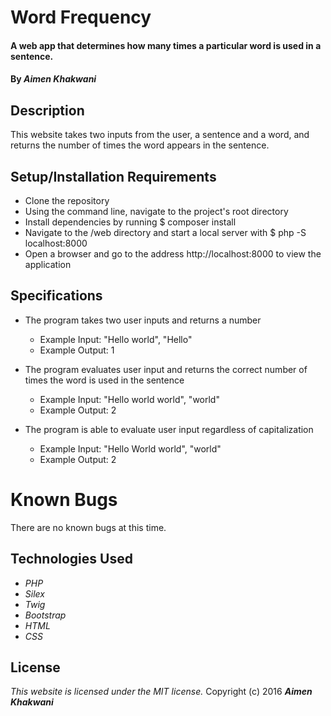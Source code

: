# Word Frequency

#### A web app that determines how many times a particular word is used in a sentence.

#### By _**Aimen Khakwani**_

## Description

This website takes two inputs from the user, a sentence and a word, and returns the number of times the word appears in the sentence.

## Setup/Installation Requirements

* Clone the repository
* Using the command line, navigate to the project's root directory
* Install dependencies by running $ composer install
* Navigate to the /web directory and start a local server with $ php -S localhost:8000
* Open a browser and go to the address http://localhost:8000 to view the application

## Specifications

* The program takes two user inputs and returns a number
    * Example Input: "Hello world", "Hello"
    * Example Output: 1

* The program evaluates user input and returns the correct number of times the word is used in the sentence
    * Example Input: "Hello world world", "world"
    * Example Output: 2

* The program is able to evaluate user input regardless of capitalization
    * Example Input: "Hello World world", "world"
    * Example Output: 2

# Known Bugs

There are no known bugs at this time.

## Technologies Used

* _PHP_
* _Silex_
* _Twig_
* _Bootstrap_
* _HTML_
* _CSS_

## License

*This website is licensed under the MIT license.*
Copyright (c) 2016  **_Aimen Khakwani_**
